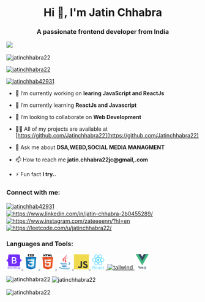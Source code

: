 <h1 align="center">Hi 👋, I'm Jatin Chhabra</h1>
<h3 align="center">A passionate frontend developer from India</h3>

<img src = "https://i.redd.it/n8agw6z2smyb1.gif">

<p align="left"> <img src="https://komarev.com/ghpvc/?username=jatinchhabra22&label=Profile%20views&color=0e75b6&style=flat" alt="jatinchhabra22" /> </p>

<p align="left"> <a href="https://github.com/ryo-ma/github-profile-trophy"><img src="https://github-profile-trophy.vercel.app/?username=jatinchhabra22" alt="jatinchhabra22" /></a> </p>

<p align="left"> <a href="https://twitter.com/jatinchhab42931" target="blank"><img src="https://img.shields.io/twitter/follow/jatinchhab42931?logo=twitter&style=for-the-badge" alt="jatinchhab42931" /></a> </p>

- 🔭 I’m currently working on **learing JavaScript and ReactJs**

- 🌱 I’m currently learning **ReactJs and Javascript**

- 👯 I’m looking to collaborate on **Web Development**

- 👨‍💻 All of my projects are available at [https://github.com/Jatinchhabra22](https://github.com/Jatinchhabra22)

- 💬 Ask me about **DSA,WEBD,SOCIAL MEDIA MANAGMENT**

- 📫 How to reach me **jatin.chhabra22jc@gmail,.com**

- ⚡ Fun fact **I try..**

<h3 align="left">Connect with me:</h3>
<p align="left">
<a href="https://twitter.com/jatinchhab42931" target="blank"><img align="center" src="https://raw.githubusercontent.com/rahuldkjain/github-profile-readme-generator/master/src/images/icons/Social/twitter.svg" alt="jatinchhab42931" height="30" width="40" /></a>
<a href="https://linkedin.com/in/https://www.linkedin.com/in/jatin-chhabra-2b0455289/" target="blank"><img align="center" src="https://raw.githubusercontent.com/rahuldkjain/github-profile-readme-generator/master/src/images/icons/Social/linked-in-alt.svg" alt="https://www.linkedin.com/in/jatin-chhabra-2b0455289/" height="30" width="40" /></a>
<a href="https://instagram.com/https://www.instagram.com/zateeeenn/?hl=en" target="blank"><img align="center" src="https://raw.githubusercontent.com/rahuldkjain/github-profile-readme-generator/master/src/images/icons/Social/instagram.svg" alt="https://www.instagram.com/zateeeenn/?hl=en" height="30" width="40" /></a>
<a href="https://www.leetcode.com/https://leetcode.com/u/jatinchhabra22/" target="blank"><img align="center" src="https://raw.githubusercontent.com/rahuldkjain/github-profile-readme-generator/master/src/images/icons/Social/leet-code.svg" alt="https://leetcode.com/u/jatinchhabra22/" height="30" width="40" /></a>
</p>

<h3 align="left">Languages and Tools:</h3>
<p align="left"> <a href="https://getbootstrap.com" target="_blank" rel="noreferrer"> <img src="https://raw.githubusercontent.com/devicons/devicon/master/icons/bootstrap/bootstrap-plain-wordmark.svg" alt="bootstrap" width="40" height="40"/> </a> <a href="https://www.w3schools.com/css/" target="_blank" rel="noreferrer"> <img src="https://raw.githubusercontent.com/devicons/devicon/master/icons/css3/css3-original-wordmark.svg" alt="css3" width="40" height="40"/> </a> <a href="https://www.w3.org/html/" target="_blank" rel="noreferrer"> <img src="https://raw.githubusercontent.com/devicons/devicon/master/icons/html5/html5-original-wordmark.svg" alt="html5" width="40" height="40"/> </a> <a href="https://www.java.com" target="_blank" rel="noreferrer"> <img src="https://raw.githubusercontent.com/devicons/devicon/master/icons/java/java-original.svg" alt="java" width="40" height="40"/> </a> <a href="https://developer.mozilla.org/en-US/docs/Web/JavaScript" target="_blank" rel="noreferrer"> <img src="https://raw.githubusercontent.com/devicons/devicon/master/icons/javascript/javascript-original.svg" alt="javascript" width="40" height="40"/> </a> <a href="https://reactjs.org/" target="_blank" rel="noreferrer"> <img src="https://raw.githubusercontent.com/devicons/devicon/master/icons/react/react-original-wordmark.svg" alt="react" width="40" height="40"/> </a> <a href="https://tailwindcss.com/" target="_blank" rel="noreferrer"> <img src="https://www.vectorlogo.zone/logos/tailwindcss/tailwindcss-icon.svg" alt="tailwind" width="40" height="40"/> </a> <a href="https://vuejs.org/" target="_blank" rel="noreferrer"> <img src="https://raw.githubusercontent.com/devicons/devicon/master/icons/vuejs/vuejs-original-wordmark.svg" alt="vuejs" width="40" height="40"/> </a> </p>

<p><img align="left" src="https://github-readme-stats.vercel.app/api/top-langs?username=jatinchhabra22&show_icons=true&locale=en&layout=compact" alt="jatinchhabra22" /></p>

<p>&nbsp;<img align="center" src="https://github-readme-stats.vercel.app/api?username=jatinchhabra22&show_icons=true&locale=en" alt="jatinchhabra22" /></p>

<p><img align="center" src="https://github-readme-streak-stats.herokuapp.com/?user=jatinchhabra22&" alt="jatinchhabra22" /></p>
